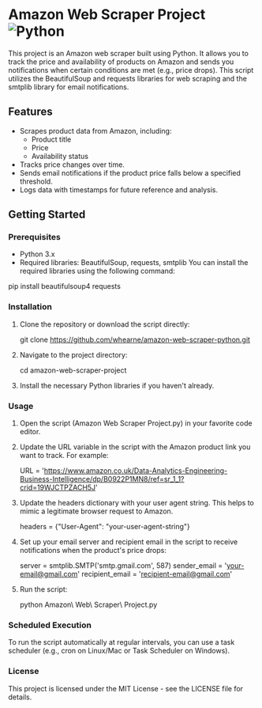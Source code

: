 # Amazon Web Scraper Project ![Python](https://img.shields.io/badge/python-3670A0?style=for-the-badge&logo=python&logoColor=ffdd54)
This project is an Amazon web scraper built using Python. It allows you to track the price and availability of products on Amazon and sends you notifications when certain conditions are met (e.g., price drops). This script utilizes the BeautifulSoup and requests libraries for web scraping and the smtplib library for email notifications.

## Features
- Scrapes product data from Amazon, including:
    - Product title
    - Price
    - Availability status
- Tracks price changes over time.
- Sends email notifications if the product price falls below a specified threshold.
- Logs data with timestamps for future reference and analysis.
## Getting Started
### Prerequisites
- Python 3.x
- Required libraries: BeautifulSoup, requests, smtplib
You can install the required libraries using the following command:

pip install beautifulsoup4 requests

### Installation
1. Clone the repository or download the script directly:

    git clone https://github.com/whearne/amazon-web-scraper-python.git

2. Navigate to the project directory:

    cd amazon-web-scraper-project

3. Install the necessary Python libraries if you haven't already.

### Usage
1. Open the script (Amazon Web Scraper Project.py) in your favorite code editor.

2. Update the URL variable in the script with the Amazon product link you want to track. For example:

    URL = 'https://www.amazon.co.uk/Data-Analytics-Engineering-Business-Intelligence/dp/B0922P1MN8/ref=sr_1_1?crid=19WJCTPZACH5J'

3. Update the headers dictionary with your user agent string. This helps to mimic a legitimate browser request to Amazon.


    headers = {"User-Agent": "your-user-agent-string"}

4. Set up your email server and recipient email in the script to receive notifications when the product's price drops:

    server = smtplib.SMTP('smtp.gmail.com', 587)
    sender_email = 'your-email@gmail.com'
    recipient_email = 'recipient-email@gmail.com'
  
5. Run the script:


    python Amazon\ Web\ Scraper\ Project.py
### Scheduled Execution
To run the script automatically at regular intervals, you can use a task scheduler (e.g., cron on Linux/Mac or Task Scheduler on Windows).

### License
This project is licensed under the MIT License - see the LICENSE file for details.
